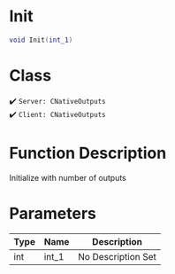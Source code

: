 # Init
```lua
void Init(int_1)
```
# Class
✔️ `Server: CNativeOutputs`  
✔️ `Client: CNativeOutputs`  

# Function Description
Initialize with number of outputs
# Parameters
Type|Name|Description
--|--|--
int|int_1|No Description Set
